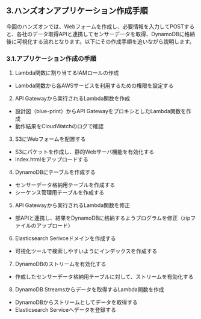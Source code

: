 ## 3.ハンズオンアプリケーション作成手順
今回のハンズオンでは、Webフォームを作成し、必要情報を入力してPOSTすると、各社のデータ取得APIと連携してセンサーデータを取得、DynamoDBに格納後に可視化する流れとなります。以下にその作成手順を追いながら説明します。



### 3.1.アプリケーション作成の手順

1. Lambda関数に割り当てるIAMロールの作成
* Lambda関数から各AWSサービスを利用するための権限を設定する

2. API Gatewayから実行されるLambda関数を作成
* 設計図（blue-print）からAPI GatewayをプロキシとしたLambda関数を作成
* 動作結果をCloudWatchのログで確認

3. S3にWebフォームを配置する
* S3にパケットを作成し、静的Webサーバ機能を有効化する
* index.htmlをアップロードする

4. DynamoDBにテーブルを作成する
* センサーデータ格納用テーブルを作成する
* シーケンス管理用テーブルを作成する

5. API Gatewayから実行されるLambda関数を修正
* 部APIと連携し、結果をDynamoDBに格納するようプログラムを修正（zipファイルのアップロード）

6. Elasticsearch Serivceドメインを作成する
* 可視化ツールで検索しやすいようにインデックスを作成する

7. DynamoDBのストリームを有効化する
* 作成したセンサーデータ格納用テーブルに対して、ストリームを有効化する

8. DynamoDB Streamsからデータを取得するLambda関数を作成
* DynamoDBからストリームとしてデータを取得する
* Elasticsearch Serviceへデータを登録する




